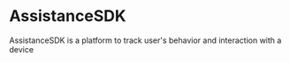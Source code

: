 # AssistanceSDK

AssistanceSDK is a platform to track user's behavior and interaction with a device

